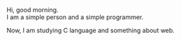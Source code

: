 Hi, good morning.  
I am a simple person and a simple programmer.

Now, I am studying C language and something about web.

<!---
classicandsimple/classicandsimple is a ✨ special ✨ repository because its `README.md` (this file) appears on your GitHub profile.
You can click the Preview link to take a look at your changes.
--->
